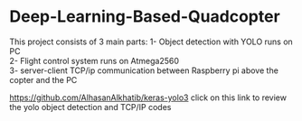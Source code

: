 # Deep-Learning-Based-Quadcopter

This project consists of 3 main parts:
1- Object detection with YOLO runs on PC   
2- Flight control system runs on Atmega2560   
3- server-client TCP/ip communication between Raspberry pi above the copter and the PC

https://github.com/AlhasanAlkhatib/keras-yolo3  click on this link to review the yolo object detection and TCP/IP codes

